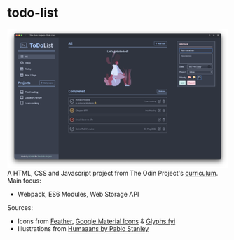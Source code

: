 # todo-list
![Site preview](dist/assets/site-preview.png)
A HTML, CSS and Javascript project from The Odin Project's [curriculum](https://www.theodinproject.com/lessons/node-path-javascript-todo-list). Main focus:
* Webpack, ES6 Modules, Web Storage API

Sources:
* Icons from [Feather](https://feathericons.com/), [Google Material Icons](https://fonts.google.com/icons?icon.set=Material+Icons) & [Glyphs.fyi](https://glyphs.fyi/)
* Illustrations from [Humaaans by Pablo Stanley](https://www.humaaans.com/)
